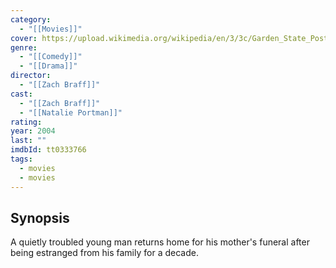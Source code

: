 ```yaml
---
category:
  - "[[Movies]]"
cover: https://upload.wikimedia.org/wikipedia/en/3/3c/Garden_State_Poster.jpg
genre:
  - "[[Comedy]]"
  - "[[Drama]]"
director:
  - "[[Zach Braff]]"
cast:
  - "[[Zach Braff]]"
  - "[[Natalie Portman]]"
rating: 
year: 2004
last: ""
imdbId: tt0333766
tags:
  - movies
  - movies
---
```

## Synopsis
A quietly troubled young man returns home for his mother's funeral after being estranged from his family for a decade.
